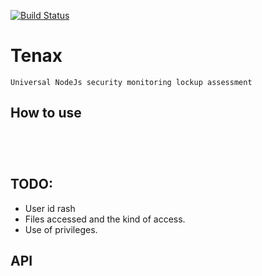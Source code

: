 [![Build Status](https://travis-ci.org/Cryptix720/tenax.svg?branch=master)](https://travis-ci.org/Cryptix720/tenax)

# Tenax
````
Universal NodeJs security monitoring lockup assessment

````
## How to use

````




````
## TODO:
* User id rash
* Files accessed and the kind of access.
* Use of privileges.


## API
